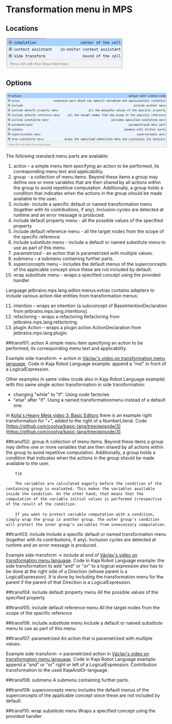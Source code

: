 # Transformation menu in MPS

## Locations

![Transformation menu locations](images/transformation-locations.jpg)

## Options

![Transformation menu options](images/transformations.jpg)

The following standard menu parts are available:

1. action – a simple menu item specifying an action to be performed, its corresponding menu text and applicability.
2. group - a collection of menu items. Beyond these items a group may define one or more variables that are then shared by all actions within the group to avoid repetitive computation. Additionally, a group holds a condition that indicates when the actions in the group should be made available to the user.
3. include- include a specific default or named transformation menu (together with its contributions, if any). Inclusion cycles are detected at runtime and an error message is produced.
4. include default property menu - all the possible values of the specified property
5. include default reference menu - all the target nodes from the scope of the specific reference
6. include substitute menu - include a default or named substitute menu to use as part of this menu.
7. parametrized - an action that is parametrized with multiple values.
8. submenu – a submenu containing further parts.
9. superconcepts menu – includes the default menus of the superconcepts of the applicable concept since these are not included by default.
10. wrap substitute menu - wraps a specified concept using the provided handler

Language jetbrains.mps.lang.editor.menus.extras contains adapters to include various action-like entities from transformation menus:

11. intention – wraps an intention (a subconcept of BaseIntentionDeclaration from jetbrains.mps.lang.intentions).
12. refactoring – wraps a refactoring Refactoring from jetbrains.mps.lang.refactoring.
13. plugin Action – wraps a plugin action ActionDeclaration from jetbrains.mps.lang.plugin.


##transf01: action 
A simple menu item specifying an action to be performed, its corresponding menu text and applicability.

Example side-transform -> action in [Václav's video on transformation menu language](https://www.youtube.com/watch?v=mK40e7bde_Y). Code in Kaja Robot Language example: append a "not" in front of a LogicalExpression.

Other examples in same video (code also in Kaja Robot Language example) with this same single action transformation in side transformation: 
* changing "while" to "if". Using node factories
* "else" after "if". Using a named transformationmenu instead of a default one.

In [Kolja's Heavy Meta video 3: Basic Editors](https://heavymeta.tv/) there is an example right transformation for "+", added to the right of a NumberLiteral. Code [https://github.com/coolya/basic-lang/tree/episode/3](https://github.com/coolya/basic-lang/tree/episode/3).

##transf02: group
A collection of menu items. Beyond these items a group may define one or more variables that are then shared by all actions within the group to avoid repetitive computation. Additionally, a group holds a condition that indicates when the actions in the group should be made available to the user.

        tip

        The variables are calculated eagerly before the condition of the containing group is evaluated. This makes the variables available inside the condition. On the other hand, that means that the computation of the variable initial values is performed irrespective of the result of the condition.

        If you want to protect variable computation with a condition, simply wrap the group in another group. The outer group's condition will protect the inner group's variables from unnecessary computation.


##tranf03: include
Include a specific default or named transformation menu (together with its contributions, if any). Inclusion cycles are detected at runtime and an error message is produced.

Example side-transform -> include at end of [Václav's video on transformation menu language](https://www.youtube.com/watch?v=mK40e7bde_Y). Code in Kaja Robot Language example: the side transformation to add "and" or "or" to a logical expression also has to be done at the right side of a Direction (whose parent is a LogicalExpression). It is done by including the transformation menu for the parent if the parent of that Direction is a LogicalExpression.

##transf04: include default property menu
All the possible values of the specified property


##transf05: include default reference menu
All the target nodes from the scope of the specific reference


##transf06: include substitute menu
Include a default or named substitute menu to use as part of this menu.


##transf07: parametrized
An action that is parametrized with multiple values.

Example side-transform -> parametrized action in [Václav's video on transformation menu language](https://www.youtube.com/watch?v=mK40e7bde_Y). Code in Kaja Robot Language example: append a "and" or "or" right or left of a LogicalExpression. Contribution transformation to the used KajaAndOr-language.


##transf08: submenu
A submenu containing further parts.


##transf09: superconcepts menu
Includes the default menus of the superconcepts of the applicable concept since these are not included by default.


##transf10: wrap substitute menu
Wraps a specified concept using the provided handler

